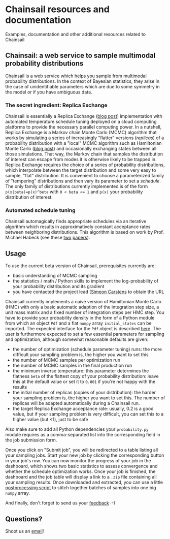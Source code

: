 # Chainsail resources and documentation
Examples, documentation and other additional resources related to Chainsail

## Chainsail: a web service to sample multimodal probability distributions
Chainsail is a web service which helps you sample from multimodal probability distributions. In the context of Bayesian statistics, they arise in the case of unidentifiable parameters which are due to some symmetry in the model or if you have ambiguous data.

### The secret ingredient: Replica Exchange
Chainsail is essentially a Replica Exchange ([blog post](https://www.tweag.io/blog/2020-10-28-mcmc-intro-4/)) implementation with automated temperature schedule tuning deployed on a cloud computing platforms to provide the necessary parallel computing power. 
In a nutshell, Replica Exchange is a Markov chain Monte Carlo (MCMC) algorithm that works by simulating a series of increasingly "flatter" versions (_replicas_) of a probability distribution with a "local" MCMC algorithm such as Hamiltonian Monte Carlo ([blog post](https://www.tweag.io/blog/2020-08-06-mcmc-intro3/)) and occasionally exchanging states between all those simulations.
That way, the Markov chain that samples the distribution of interest can escape from modes it is otherwise likely to be trapped in. 
Replica Exchange requires the choice of a series of probability distributions, which interpolate between the target distribution and some very easy to sample, "flat" distribution.
It is convenient to choose a parameterized family of "tempering" distributions and then vary its parameter to set a _schedule_.
The only family of distributions currently implemented is of the form `p(x|beta)=p(x)^beta` with `0 < beta <= 1` and `p(x)` your probability distribution of interest.

### Automated schedule tuning
Chainsail automagically finds appropriate schedules via an iterative algorithm which results in approximatively constant acceptance rates between neighboring distributions.
This algorithm is based on work by Prof. Michael Habeck (see these [two](http://proceedings.mlr.press/v22/habeck12.html) [papers](https://arxiv.org/abs/1504.00053)).

## Usage
To use the current beta version of Chainsail, prerequisites currently are:
- basic understanding of MCMC sampling
- the statistics / math / Python skills to implement the log-probability of your probability distribution and its gradient
- you have contacted the project lead ([Simeon Carstens](mailto:simeon.carstens@tweag.io) to obtain the URL

Chainsail currently implements a naive version of Hamiltonian Monte Carlo (HMC) with only a basic automatic adaption of the integration step size, a unit mass matrix and a fixed number of integration steps per HMC step. 
You have to provide your probability density in the form of a Python module from which an object `Pdf` and a flat `numpy` array `initial_states` can be imported.
The expected interface for the `Pdf` object is described [here](./examples/probability.py).
The user is furthermore expected to set a few essential parameters for sampling and optimization, although somewhat reasonable defaults are given:
- the number of optimization (schedule parameter tuning) runs: the more difficult your sampling problem is, the higher you want to set this
- the number of MCMC samples per optimization run
- the number of MCMC samples in the final production run
- the minimum inverse temperature: this parameter determines the flatness `beta` of the flattest copy of your probability distribution: leave this at the default value or set it to `0.001` if you're not happy with the results
- the initial number of replicas (copies of your distribution): the harder your sampling problem is, the higher you want to set this. The number of replicas will be adapted automatically during a Chainsail run.
- the target Replica Exchange acceptance rate: usually, 0.2 is a good value, but if your sampling problem is very difficult, you can set this to a higher value (but <1), just to be safe

Also make sure to add all Python dependencies your `probability.py` module requires as a comma-separated list into the corresponding field in the job submission form.

Once you click on "Submit job", you will be redirected to a table listing all your sampling jobs. Start your new job by clicking the corresponding button in your job's row. 
You can now monitor the progress of your job in the dashboard, which shows two basic statistics to assess convergence and whether the schedule optimization works. 
Once your job is finished, the dashboard and the job table will display a link to a `.zip` file containing all your sampling results.
Once downloaded and extracted, you can use a little [postprocessing script](./postprocessing/concatenate_samples.py) to stitch together batches of samples into one big `numpy` array.

And finally, don't forget to send us your [feedback](mailto:simeon.carstens@tweag.io) :-)

## Questions?
Shoot us an [email](mailto:simeon.carstens@tweag.io)!
